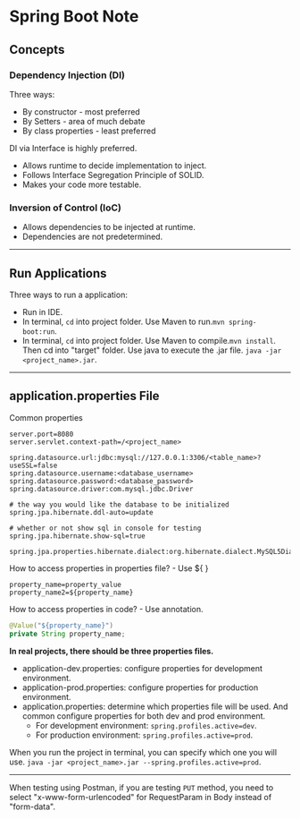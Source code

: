 # Spring Boot Note

## Concepts

### Dependency Injection (DI)

Three ways:

- By constructor - most preferred
- By Setters - area of much debate
- By class properties - least preferred

DI via Interface is highly preferred.

- Allows runtime to decide implementation to inject.
- Follows Interface Segregation Principle of SOLID.
- Makes your code more testable.

### Inversion of Control (IoC)

- Allows dependencies to be injected at runtime.
- Dependencies are not predetermined.

---

## Run Applications

Three ways to run a application:

- Run in IDE.
- In terminal, `cd` into project folder. Use Maven to run.`mvn spring-boot:run`.
- In terminal, `cd` into project folder. Use Maven to compile.`mvn install`. Then cd into "target" folder. Use java to execute the .jar file. `java -jar <project_name>.jar`.

---

## application.properties File

Common properties

```properties
server.port=8080
server.servlet.context-path=/<project_name>

spring.datasource.url:jdbc:mysql://127.0.0.1:3306/<table_name>?useSSL=false
spring.datasource.username:<database_username>
spring.datasource.password:<database_password>
spring.datasource.driver:com.mysql.jdbc.Driver

# the way you would like the database to be initialized
spring.jpa.hibernate.ddl-auto=update

# whether or not show sql in console for testing
spring.jpa.hibernate.show-sql=true

spring.jpa.properties.hibernate.dialect:org.hibernate.dialect.MySQL5Dialect
```

How to access properties in properties file? - Use ${ }

```properties
property_name=property_value
property_name2=${property_name}
```

How to access properties in code? - Use annotation.

```java
@Value("${property_name}")
private String property_name;
```
**In real projects, there should be three properties files.**

- application-dev.properties: configure properties for development environment.
- application-prod.properties: configure properties for production environment.
- application.properties: determine which properties file will be used. And common configure properties for both dev and prod environment.
  - For development environment: `spring.profiles.active=dev`.
  - For production environment: `spring.profiles.active=prod`.

When you run the project in terminal, you can specify which one you will use. `java -jar <project_name>.jar --spring.profiles.active=prod`.

---

When testing using Postman, if you are testing `PUT` method, you need to select "x-www-form-urlencoded" for RequestParam in Body instead of "form-data".

